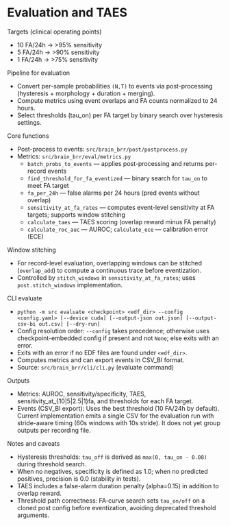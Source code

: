 # Evaluation and TAES

Targets (clinical operating points)

- 10 FA/24h → >95% sensitivity
- 5 FA/24h → >90% sensitivity
- 1 FA/24h → >75% sensitivity

Pipeline for evaluation

- Convert per-sample probabilities `(N,T)` to events via post-processing (hysteresis + morphology + duration + merging).
- Compute metrics using event overlaps and FA counts normalized to 24 hours.
- Select thresholds (tau_on) per FA target by binary search over hysteresis settings.

Core functions

- Post-process to events: `src/brain_brr/post/postprocess.py`
- Metrics: `src/brain_brr/eval/metrics.py`
  - `batch_probs_to_events` — applies post-processing and returns per-record events
  - `find_threshold_for_fa_eventized` — binary search for `tau_on` to meet FA target
  - `fa_per_24h` — false alarms per 24 hours (pred events without overlap)
  - `sensitivity_at_fa_rates` — computes event-level sensitivity at FA targets; supports window stitching
  - `calculate_taes` — TAES scoring (overlap reward minus FA penalty)
  - `calculate_roc_auc` — AUROC; `calculate_ece` — calibration error (ECE)

Window stitching

- For record-level evaluation, overlapping windows can be stitched (`overlap_add`) to compute a continuous trace before eventization.
- Controlled by `stitch_windows` in `sensitivity_at_fa_rates`; uses `post.stitch_windows` implementation.

CLI evaluate

- `python -m src evaluate <checkpoint> <edf_dir> --config <config.yaml> [--device cuda] [--output-json out.json] [--output-csv-bi out.csv] [--dry-run]`
- Config resolution order: `--config` takes precedence; otherwise uses checkpoint-embedded config if present and not `None`; else exits with an error.
- Exits with an error if no EDF files are found under `<edf_dir>`.
- Computes metrics and can export events in CSV_BI format.
- Source: `src/brain_brr/cli/cli.py` (evaluate command)

Outputs

- Metrics: AUROC, sensitivity/specificity, TAES, sensitivity_at_{10|5|2.5|1}fa, and thresholds for each FA target.
- Events (CSV_BI export): Uses the best threshold (10 FA/24h by default). Current implementation emits a single CSV for the evaluation run with stride-aware timing (60s windows with 10s stride). It does not yet group outputs per recording file.

Notes and caveats

- Hysteresis thresholds: `tau_off` is derived as `max(0, tau_on - 0.08)` during threshold search.
- When no negatives, specificity is defined as 1.0; when no predicted positives, precision is 0.0 (stability in tests).
- TAES includes a false-alarm duration penalty (alpha=0.15) in addition to overlap reward.
 - Threshold path correctness: FA‑curve search sets `tau_on/off` on a cloned post config before eventization, avoiding deprecated threshold arguments.
